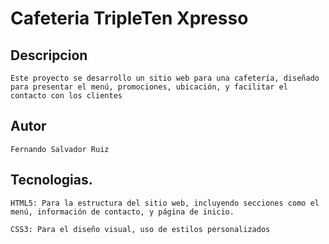 # Cafeteria TripleTen Xpresso

## Descripcion
    Este proyecto se desarrollo un sitio web para una cafetería, diseñado para presentar el menú, promociones, ubicación, y facilitar el contacto con los clientes

## Autor
    Fernando Salvador Ruiz

## Tecnologias.
    HTML5: Para la estructura del sitio web, incluyendo secciones como el menú, información de contacto, y página de inicio.

    CSS3: Para el diseño visual, uso de estilos personalizados
